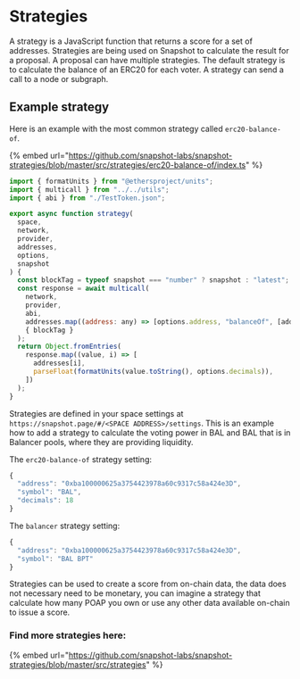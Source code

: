 # Strategies

A strategy is a JavaScript function that returns a score for a set of addresses. Strategies are being used on Snapshot to calculate the result for a proposal. A proposal can have multiple strategies. The default strategy is to calculate the balance of an ERC20 for each voter. A strategy can send a call to a node or subgraph.

## Example strategy

Here is an example with the most common strategy called `erc20-balance-of`.

{% embed url="https://github.com/snapshot-labs/snapshot-strategies/blob/master/src/strategies/erc20-balance-of/index.ts" %}

```javascript
import { formatUnits } from "@ethersproject/units";
import { multicall } from "../../utils";
import { abi } from "./TestToken.json";

export async function strategy(
  space,
  network,
  provider,
  addresses,
  options,
  snapshot
) {
  const blockTag = typeof snapshot === "number" ? snapshot : "latest";
  const response = await multicall(
    network,
    provider,
    abi,
    addresses.map((address: any) => [options.address, "balanceOf", [address]]),
    { blockTag }
  );
  return Object.fromEntries(
    response.map((value, i) => [
      addresses[i],
      parseFloat(formatUnits(value.toString(), options.decimals)),
    ])
  );
}
```

Strategies are defined in your space settings at `https://snapshot.page/#/<SPACE ADDRESS>/settings`. This is an example how to add a strategy to calculate the voting power in BAL and BAL that is in Balancer pools, where they are providing liquidity.

The `erc20-balance-of` strategy setting:

```javascript
{
  "address": "0xba100000625a3754423978a60c9317c58a424e3D",
  "symbol": "BAL",
  "decimals": 18
}
```

The `balancer` strategy setting:

```javascript
{
  "address": "0xba100000625a3754423978a60c9317c58a424e3D",
  "symbol": "BAL BPT"
}
```

Strategies can be used to create a score from on-chain data, the data does not necessary need to be monetary, you can imagine a strategy that calculate how many POAP you own or use any other data available on-chain to issue a score.

### Find more strategies here:

{% embed url="https://github.com/snapshot-labs/snapshot-strategies/blob/master/src/strategies" %}




